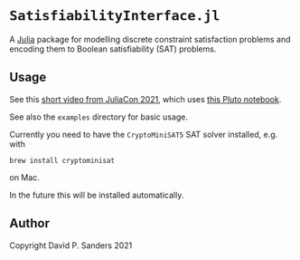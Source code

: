 # `SatisfiabilityInterface.jl` 

A [Julia](www.julialang.org) package for modelling discrete constraint satisfaction problems and encoding them to Boolean satisfiability (SAT) problems.

## Usage

See this [short video from JuliaCon 2021](https://www.youtube.com/watch?v=F5QuDrTkAow), 
which uses [this Pluto notebook](docs/satisfiability_juliacon_2021.pluto.jl).

See also the `examples` directory for basic usage. 



Currently you need to have the `CryptoMiniSAT5` SAT solver installed, e.g. with

`brew install cryptominisat`

on Mac.

In the future this will be installed automatically.


## Author

Copyright David P. Sanders 2021
